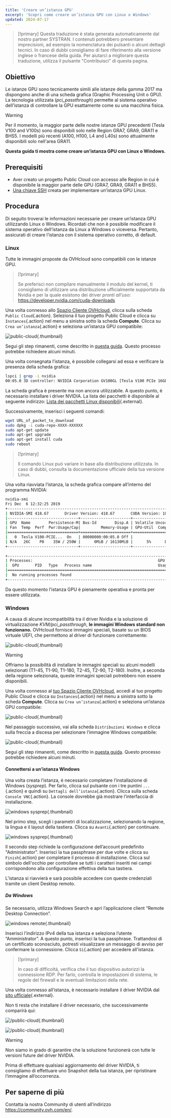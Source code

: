 ```yaml
---
title: 'Creare un’istanza GPU'
excerpt: 'Scopri come creare un’istanza GPU con Linux o Windows'
updated: 2024-07-17
---
```


> [!primary]
> Questa traduzione è stata generata automaticamente dal nostro partner SYSTRAN. I contenuti potrebbero presentare imprecisioni, ad esempio la nomenclatura dei pulsanti o alcuni dettagli tecnici. In caso di dubbi consigliamo di fare riferimento alla versione inglese o francese della guida. Per aiutarci a migliorare questa traduzione, utilizza il pulsante "Contribuisci" di questa pagina.
>

## Obiettivo

Le istanze GPU sono tecnicamente simili alle istanze della gamma 2017 ma dispongono anche di una scheda grafica (Graphic Processing Unit o GPU). La tecnologia utilizzata (*pci_passthrough*) permette al sistema operativo dell’istanza di controllare la GPU esattamente come su una macchina fisica.

> [!warning]
>
> Per il momento, la maggior parte delle nostre istanze GPU precedenti (Tesla V100 and V100s) sono disponibili solo nelle Region GRA7, GRA9, GRA11 e BHS5. I modelli più recenti (A100, H100, L4 and L40s) sono attualmente disponibili solo nell'area GRA11.
> 

**Questa guida ti mostra come creare un’istanza GPU con Linux o Windows.**

## Prerequisiti

- Aver creato un progetto Public Cloud con accesso alle Region in cui è disponibile la maggior parte delle GPU (GRA7, GRA9, GRA11 e BHS5).
- [Una chiave SSH](/pages/public_cloud/compute/public-cloud-first-steps#step-1-creating-ssh-keys) creata per implementare un’istanza GPU Linux.

## Procedura

Di seguito troverai le informazioni necessarie per creare un’istanza GPU utilizzando Linux o Windows.
Ricordati che non è possibile modificare il sistema operativo dell’istanza da Linux a Windows o viceversa. Pertanto, assicurati di creare l’istanza con il sistema operativo corretto, di default.

### Linux

Tutte le immagini proposte da OVHcloud sono compatibili con le istanze GPU.

> [!primary]
>
> Se preferisci non compilare manualmente il modulo del kernel, ti consigliamo di utilizzare una distribuzione ufficialmente supportata da Nvidia e per la quale esistono dei driver *pronti all’uso*: <https://developer.nvidia.com/cuda-downloads>
> 

Una volta connesso allo [Spazio Cliente OVHcloud](/links/manager), clicca sulla scheda `Public Cloud`{.action}. Seleziona il tuo progetto Public Cloud e clicca su `Instances`{.action} nel menu a sinistra sotto la scheda **Compute**. Clicca su `Crea un’istanza`{.action} e seleziona un’istanza GPU compatibile:

![public-cloud](images/GPU-Flavors_2024.png){.thumbnail}

Segui gli step rimanenti, come descritto in [questa guida](/pages/public_cloud/compute/public-cloud-first-steps#step-3-creating-an-instance). Questo processo potrebbe richiedere alcuni minuti.

Una volta consegnata l’istanza, è possibile collegarsi ad essa e verificare la presenza della scheda grafica:

```bash
lspci | grep -i nvidia
00:05.0 3D controller: NVIDIA Corporation GV100GL [Tesla V100 PCIe 16GB] (rev a1)
```

La scheda grafica è presente ma non ancora utilizzabile. A questo punto, è necessario installare i driver NVIDIA. La lista dei pacchetti è disponibile al seguente indirizzo: [Lista dei pacchetti Linux disponibili](https://developer.download.nvidia.com/compute/cuda/repos/){.external}.

Successivamente, inserisci i seguenti comandi:

```sh
wget URL_of_packet_to_download
sudo dpkg -i cuda-repo-XXXX-XXXXXX
sudo apt-get update
sudo apt-get upgrade
sudo apt-get install cuda
sudo reboot
```

> [!primary]
>
> Il comando Linux può variare in base alla distribuzione utilizzata. In caso di dubbi, consulta la documentazione ufficiale della tua versione Linux. 
> 

Una volta riavviata l’istanza, la scheda grafica compare all’interno del programma NVIDIA:

```sh
nvidia-smi
Fri Dec  6 12:32:25 2019       
+-----------------------------------------------------------------------------+
| NVIDIA-SMI 418.67       Driver Version: 418.67       CUDA Version: 10.1     |
|-------------------------------+----------------------+----------------------+
| GPU  Name        Persistence-M| Bus-Id        Disp.A | Volatile Uncorr. ECC |
| Fan  Temp  Perf  Pwr:Usage/Cap|         Memory-Usage | GPU-Util  Compute M. |
|===============================+======================+======================|
|   0  Tesla V100-PCIE...  On   | 00000000:00:05.0 Off |                    0 |
| N/A   26C    P0    35W / 250W |      0MiB / 16130MiB |      5%      Default |
+-------------------------------+----------------------+----------------------+
                                                                               
+-----------------------------------------------------------------------------+
| Processes:                                                       GPU Memory |
|  GPU       PID   Type   Process name                             Usage      |
|=============================================================================|
|  No running processes found                                                 |
+-----------------------------------------------------------------------------+
```

Da questo momento l’istanza GPU è pienamente operativa e pronta per essere utilizzata.

### Windows

A causa di alcune incompatibilità tra il driver Nvidia e la soluzione di virtualizzazione *KVM/pci_passthrough*, **le immagini Windows standard non funzionano.**
OVHcloud fornisce immagini speciali, basate su un BIOS virtuale UEFI, che permettono al driver di funzionare correttamente:

![public-cloud](images/EN-WindowsImages_2024.png){.thumbnail}

> [!warning]
>
> Offriamo la possibilità di installare le immagini speciali su alcuni modelli selezionati (T1-45, T1-90, T1-180, T2-45, T2-90, T2-180). Inoltre, a seconda della regione selezionata, queste immagini speciali potrebbero non essere disponibili.
>

Una volta connesso al [tuo Spazio Cliente OVHcloud](/links/manager), accedi al tuo progetto Public Cloud e clicca su `Instances`{.action} nel menu a sinistra sotto la scheda **Compute**. Clicca su `Crea un’istanza`{.action} e seleziona un’istanza GPU compatibile:

![public-cloud](images/GPU-Flavors_2024.png){.thumbnail}

Nel passaggio successivo, vai alla scheda `Distribuzioni Windows` e clicca sulla freccia a discesa per selezionare l’immagine Windows compatibile:

![public-cloud](images/EN-WindowsImages_2024.png){.thumbnail}

Segui gli step rimanenti, come descritto in [questa guida](/pages/public_cloud/compute/public-cloud-first-steps#step-3-creating-an-instance). Questo processo potrebbe richiedere alcuni minuti.

#### Connettersi a un’istanza Windows

Una volta creata l’istanza, è necessario completare l’installazione di Windows (_sysprep_). Per farlo, clicca sul pulsante con i tre puntini `...`{.action} e quindi su `Dettagli dell’istanza`{.action}. Clicca sulla scheda `Console VNC`{.action}. La console dovrebbe già mostrare l’interfaccia di installazione.

![windows sysprep](images/windows-connect-01.png){.thumbnail}

Nel primo step, scegli i parametri di localizzazione, selezionando la regione, la lingua e il layout della tastiera. Clicca su `Avanti`{.action} per continuare.

![windows sysprep](images/windows-connect-02.png){.thumbnail}

Il secondo step richiede la configurazione dell’account predefinito "Administrator". Inserisci la tua passphrase per due volte e clicca su `Finish`{.action} per completare il processo di installazione. Clicca sul simbolo dell'occhio per controllare se tutti i caratteri inseriti nei campi corrispondono alla configurazione effettiva della tua tastiera.

L’istanza si riavvierà e sarà possibile accedere con queste credenziali tramite un client Desktop remoto. 

##### **Da Windows**

Se necessario, utilizza Windows Search e apri l’applicazione client “Remote Desktop Connection”. 

![windows remote](/pages/assets/screens/other/windows/windows_rdp.png){.thumbnail}

Inserisci l’indirizzo IPv4 della tua istanza e seleziona l’utente “Amministrator”. A questo punto, inserisci la tua passphrase. Trattandosi di un certificato sconosciuto, potresti visualizzare un messaggio di avviso per confermare la connessione. Clicca `Sì`{.action} per accedere all’istanza.

> [!primary]
>
> In caso di difficoltà, verifica che il tuo dispositivo autorizzi la connessione RDP. Per farlo, controlla le impostazioni di sistema, le regole del firewall e le eventuali limitazioni della rete.
>

Una volta connesso all’istanza, è necessario installare il driver NVIDIA dal [sito ufficiale](https://www.nvidia.com/Download/index.aspx){.external}.

Non ti resta che installare il driver necessario, che successivamente comparirà qui:

![/public-cloud](images/driverson.png){.thumbnail}

![/public-cloud](images/devicemanager.png){.thumbnail}

> [!warning]
>
> Non siamo in grado di garantire che la soluzione funzionerà con tutte le versioni future del driver NVIDIA.
>
> Prima di effettuare qualsiasi aggiornamento del driver NVIDIA, ti consigliamo di effettuare uno Snapshot della tua istanza, per ripristinare l’immagine all’occorrenza.
>

## Per saperne di più

Contatta la nostra Community di utenti all’indirizzo <https://community.ovh.com/en/>.
